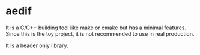 # aedif

It is a C/C++ building tool like make or cmake but has a minimal features.
Since this is the toy project, it is not recommended to use in real production.

It is a header only library.
